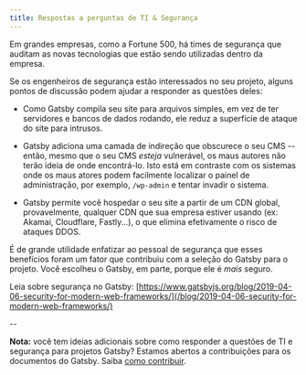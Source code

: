 ```yaml
---
title: Respostas a perguntas de TI & Segurança
---
```


Em grandes empresas, como a Fortune 500, há times de segurança que auditam as novas tecnologias que estão sendo utilizadas dentro da empresa.

Se os engenheiros de segurança estão interessados no seu projeto, alguns pontos de discussão podem ajudar a responder as questões deles:  

- Como Gatsby compila seu site para arquivos simples, em vez de ter servidores e bancos de dados rodando, ele reduz a superfície de ataque do site para intrusos.

- Gatsby adiciona uma camada de indireção que obscurece o seu CMS -- então, mesmo que o seu CMS _esteja_ vulnerável, os maus autores não terão ideia de onde encontrá-lo. Isto está em contraste com os sistemas onde os maus atores podem facilmente localizar o painel de administração, por exemplo, `/wp-admin` e tentar invadir o sistema.

- Gatsby permite você hospedar o seu site a partir de um CDN global, provavelmente, qualquer CDN que sua empresa estiver usando (ex: Akamai, Cloudflare, Fastly...), o que elimina efetivamente o risco de ataques DDOS.

É de grande utilidade enfatizar ao pessoal de segurança que esses benefícios foram um fator que contribuiu com a seleção do Gatsby para o projeto. Você escolheu o Gatsby, em parte, porque ele é _mais_ seguro.

Leia sobre segurança no Gatsby: [https://www.gatsbyjs.org/blog/2019-04-06-security-for-modern-web-frameworks/](/blog/2019-04-06-security-for-modern-web-frameworks/)

--

**Nota:** você tem ideias adicionais sobre como responder a questões de TI e segurança para projetos Gatsby? Estamos abertos a contribuições para os documentos do Gatsby. Saiba [como contribuir](/contributing/docs-contributions/).

